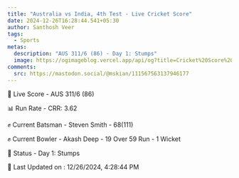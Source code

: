 ```yaml
---
title: "Australia vs India, 4th Test - Live Cricket Score"
date: 2024-12-26T16:28:44.541+05:30
author: Santhosh Veer
tags:
  - Sports
metas:
  description: "AUS 311/6 (86) - Day 1: Stumps"
  image: https://ogimageblog.vercel.app/api/og?title=Cricket%20Score%20%F0%9F%8F%8F
comments:
  src: https://mastodon.social/@mskian/111567563137946177
---
```


🔴 Live Score - AUS 311/6 (86)  

📊 Run Rate - CRR: 3.62  

✊ Current Batsman - Steven Smith - 68(111)  

✊ Current Bowler - Akash Deep - 19 Over 59 Run - 1 Wicket  

📑 Status - Day 1: Stumps

<!--more-->

📝 Last Updated on : 12/26/2024, 4:28:44 PM
